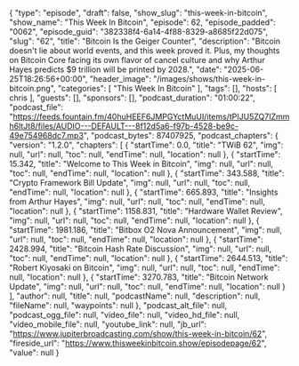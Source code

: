 {
  "type": "episode",
  "draft": false,
  "show_slug": "this-week-in-bitcoin",
  "show_name": "This Week In Bitcoin",
  "episode": 62,
  "episode_padded": "0062",
  "episode_guid": "382338f4-6a14-4f88-8329-a8685f22d075",
  "slug": "62",
  "title": "Bitcoin Is the Geiger Counter",
  "description": "Bitcoin doesn't lie about world events, and this week proved it. Plus, my thoughts on Bitcoin Core facing its own flavor of cancel culture and why Arthur Hayes predicts $9 trillion will be printed by 2028.",
  "date": "2025-06-25T18:26:56+00:00",
  "header_image": "/images/shows/this-week-in-bitcoin.png",
  "categories": [
    "This Week In Bitcoin"
  ],
  "tags": [],
  "hosts": [
    chris
  ],
  "guests": [],
  "sponsors": [],
  "podcast_duration": "01:00:22",
  "podcast_file": "https://feeds.fountain.fm/40huHEEF6JMPGYctMuUI/items/tPIJU5ZQ7IZmmh6ltJt8/files/AUDIO---DEFAULT---8f12d5a6-f97b-4528-be9c-49e754968dc7.mp3",
  "podcast_bytes": 87407925,
  "podcast_chapters": {
    "version": "1.2.0",
    "chapters": [
      {
        "startTime": 0.0,
        "title": "TWiB 62",
        "img": null,
        "url": null,
        "toc": null,
        "endTime": null,
        "location": null
      },
      {
        "startTime": 15.342,
        "title": "Welcome to This Week in Bitcoin",
        "img": null,
        "url": null,
        "toc": null,
        "endTime": null,
        "location": null
      },
      {
        "startTime": 343.588,
        "title": "Crypto Framework Bill Update",
        "img": null,
        "url": null,
        "toc": null,
        "endTime": null,
        "location": null
      },
      {
        "startTime": 665.893,
        "title": "Insights from Arthur Hayes",
        "img": null,
        "url": null,
        "toc": null,
        "endTime": null,
        "location": null
      },
      {
        "startTime": 1158.831,
        "title": "Hardware Wallet Review",
        "img": null,
        "url": null,
        "toc": null,
        "endTime": null,
        "location": null
      },
      {
        "startTime": 1981.186,
        "title": "Bitbox O2 Nova Announcement",
        "img": null,
        "url": null,
        "toc": null,
        "endTime": null,
        "location": null
      },
      {
        "startTime": 2428.994,
        "title": "Bitcoin Hash Rate Discussion",
        "img": null,
        "url": null,
        "toc": null,
        "endTime": null,
        "location": null
      },
      {
        "startTime": 2644.513,
        "title": "Robert Kiyosaki on Bitcoin",
        "img": null,
        "url": null,
        "toc": null,
        "endTime": null,
        "location": null
      },
      {
        "startTime": 3270.783,
        "title": "Bitcoin Network Update",
        "img": null,
        "url": null,
        "toc": null,
        "endTime": null,
        "location": null
      }
    ],
    "author": null,
    "title": null,
    "podcastName": null,
    "description": null,
    "fileName": null,
    "waypoints": null
  },
  "podcast_alt_file": null,
  "podcast_ogg_file": null,
  "video_file": null,
  "video_hd_file": null,
  "video_mobile_file": null,
  "youtube_link": null,
  "jb_url": "https://www.jupiterbroadcasting.com/show/this-week-in-bitcoin/62",
  "fireside_url": "https://www.thisweekinbitcoin.show/episodepage/62",
  "value": null
}

